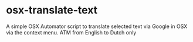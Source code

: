 # osx-translate-text
A simple OSX Automator script to translate selected text via Google in OSX via the context menu. 
ATM from English to Dutch only 
